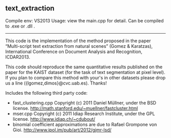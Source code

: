 ## text_extraction
Compile env: VS2013
Usage: view the main.cpp for detail.
Can be compiled to .exe or .dll .

------------

This code is the implementation of the method proposed in the paper “Multi-script text extraction from natural scenes” (Gomez &amp; Karatzas), International Conference on Document Analysis and Recognition, ICDAR2013.

This code should reproduce the same quantitative results published on the paper for the KAIST dataset (for the task of text segmentation at pixel level). If you plan to compare this method with your's in other datasets please drop us a line ({lgomez,dimos}@cvc.uab.es). Thanks!


Includes the following third party code:

  - fast_clustering.cpp Copyright (c) 2011 Daniel Müllner, under the BSD license. http://math.stanford.edu/~muellner/fastcluster.html
  - mser.cpp Copyright (c) 2011 Idiap Research Institute, under the GPL license. http://www.idiap.ch/~cdubout/
  - binomial coefficient approximations are due to Rafael Grompone von Gioi. http://www.ipol.im/pub/art/2012/gjmr-lsd/
